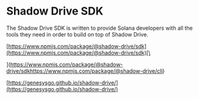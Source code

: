 # Shadow Drive SDK

The Shadow Drive SDK is written to provide Solana developers with all the tools they need in order to build on top of Shadow Drive.



[https://www.npmjs.com/package/@shadow-drive/sdk](https://www.npmjs.com/package/@shadow-drive/sdk)[\
](https://www.npmjs.com/package/@shadow-drive/sdkhttps://www.npmjs.com/package/@shadow-drive/cli)

[https://genesysgo.github.io/shadow-drive/](https://genesysgo.github.io/shadow-drive/)
